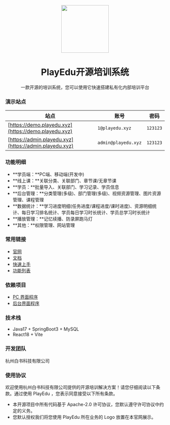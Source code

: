 <p align="center">
<img src="https://playedu.xyz/images/index/logo-big.png?v=2023032901" width="150"/>
</p>

<h1 align="center">PlayEdu开源培训系统</h1>
<p align="center">一款开源的培训系统，您可以使用它快速搭建私有化内部培训平台</p>

### 演示站点

| 站点                                                     | 账号                  | 密码       |
|--------------------------------------------------------|---------------------|----------|
| [https://demo.playedu.xyz](https://demo.playedu.xyz)   | `1@playedu.xyz`     | `123123` |
| [https://admin.playedu.xyz](https://admin.playedu.xyz) | `admin@playedu.xyz` | `123123` |

### 功能明细

+ **学员端：**PC端、移动端(开发中)
+ **线上课：**关联分类、关联部门、章节课/无章节课
+ **学员：**批量导入、关联部门、学习记录、学员信息
+ **后台管理：**分类管理(多级)、部门管理(多级)、视频资源管理、图片资源管理、课程管理
+ **数据统计：**学习进度明细(任务进度/课程进度/课时进度)、资源明细统计、每日学习排名统计、学员每日学习时长统计、学员总学习时长统计
+ **播放管理：**记忆续播、防录屏跑马灯
+ **其他：**权限管理、网站管理

### 常用链接

- [官网](https://playedu.xyz)
- [文档](https://playedu.xyz/docs/docs/intro/)
- [快速上手](https://playedu.xyz/docs/docs/install/quick)
- [功能列表](https://playedu.xyz/docs/docs/function)

### 依赖项目

- [PC 界面程序](https://github.com/PlayEdu/frontend)
- [后台界面程序](https://github.com/PlayEdu/backend)

### 技术栈

- Java17 + SpringBoot3 + MySQL
- React18 + Vite

### 开发团队

杭州白书科技有限公司

### 使用协议

欢迎使用杭州白书科技有限公司提供的开源培训解决方案！请您仔细阅读以下条款。通过使用 PlayEdu ，您表示同意接受以下所有条款。

- 本开源项目中所有代码基于 Apache-2.0 许可协议，您默认遵守许可协议中约定的义务。
- 您默认授权我们将您使用 PlayEdu 所在业务的 Logo 放置在本官网展示。
